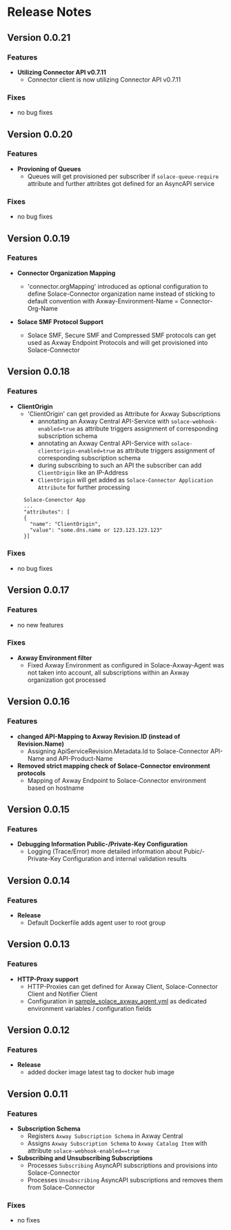 # Release Notes

## Version 0.0.21

### Features

* **Utilizing Connector API v0.7.11**
  * Connector client is now utilizing Connector API v0.7.11

### Fixes

* no bug fixes
 
## Version 0.0.20

### Features

* **Provioning of Queues**
  * Queues will get provisioned per subscriber if `solace-queue-require` attribute and further attribtes got defined for an AsyncAPI service

### Fixes

* no bug fixes

## Version 0.0.19

### Features

* **Connector Organization Mapping**
  * 'connector.orgMapping' introduced as optional configuration to define Solace-Connector organization name instead of sticking to default convention with Axway-Environment-Name = Connector-Org-Name  

* **Solace SMF Protocol Support**
  * Solace SMF, Secure SMF and Compressed SMF protocols can get used as Axway Endpoint Protocols and will get provisioned into Solace-Connector
  

## Version 0.0.18

### Features

* **ClientOrigin**
  * 'ClientOrigin' can get provided as Attribute for Axway Subscriptions
    * annotating an Axway Central API-Service with `solace-webhook-enabled=true` as attribute triggers assignment of corresponding subscription schema 
    * annotating an Axway Central API-Service with `solace-clientorigin-enabled=true` as attribute triggers assignment of corresponding subscription schema
    * during subscribing to such an API the subscriber can add `ClientOrigin` like an IP-Address
    * `ClientOrigin` will get added as `Solace-Connector Application Attribute` for further processing
   ```
     Solace-Conenctor App 
     ...
     "attributes": [
     {
       "name": "ClientOrigin",
       "value": "some.dns.name or 123.123.123.123"
     }]
  ```
### Fixes
* no bug fixes

## Version 0.0.17

### Features
* no new features

### Fixes
* **Axway Environment filter**
  * Fixed Axway Environment as configured in Solace-Axway-Agent was not taken into account, all subscriptions within an Axway organization got processed


## Version 0.0.16

### Features
* **changed API-Mapping to Axway Revision.ID (instead of Revision.Name)**
  - Assigning ApiServiceRevision.Metadata.Id to Solace-Connector API-Name and API-Product-Name
* **Removed strict mapping check of Solace-Connector environment protocols**
  - Mapping of Axway Endpoint to Solace-Connector environment based on hostname 

## Version 0.0.15

### Features
* **Debugging Information Public-/Private-Key Configuration**
  - Logging (Trace/Error) more detailed information about Pubic/-Private-Key Configuration and internal validation results

## Version 0.0.14

### Features
* **Release**
  - Default Dockerfile adds agent user to root group


## Version 0.0.13

### Features
* **HTTP-Proxy support**
  - HTTP-Proxies can get defined for Axway Client, Solace-Connector Client and Notifier Client
  - Configuration in [sample_solace_axway_agent.yml](sample/sample_solace_axway_agent.yml) as dedicated environment variables / configuration fields


## Version 0.0.12

### Features
* **Release**
    - added docker image latest tag to docker hub image

## Version 0.0.11

### Features
* **Subscription Schema**
    - Registers `Axway Subscription Schema` in Axway Central
    - Assigns `Axway Subscription Schema` to `Axway Catalog Item` with attribute `solace-webhook-enabled==true`
* **Subscribing and Unsubscribing Subscriptions**
    - Processes `Subscribing` AsyncAPI subscriptions and provisions into Solace-Connector
    - Processes `Unsubscribing` AsyncAPI subscriptions and removes them from Solace-Connector
  
### Fixes
* no fixes
